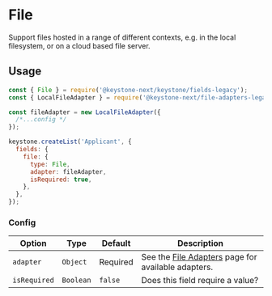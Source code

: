 <!--[meta]
section: api
subSection: field-types
title: File
[meta]-->

# File

Support files hosted in a range of different contexts, e.g. in the local filesystem, or on a cloud based file server.

## Usage

```js
const { File } = require('@keystone-next/keystone/fields-legacy');
const { LocalFileAdapter } = require('@keystone-next/file-adapters-legacy');

const fileAdapter = new LocalFileAdapter({
  /*...config */
});

keystone.createList('Applicant', {
  fields: {
    file: {
      type: File,
      adapter: fileAdapter,
      isRequired: true,
    },
  },
});
```

### Config

| Option       | Type      | Default  | Description                                                                             |
| ------------ | --------- | -------- | --------------------------------------------------------------------------------------- |
| `adapter`    | `Object`  | Required | See the [File Adapters](/packages/file-adapters/README.md) page for available adapters. |
| `isRequired` | `Boolean` | `false`  | Does this field require a value?                                                        |
